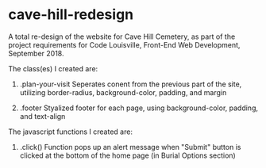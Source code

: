 # cave-hill-redesign

A total re-design of the website for Cave Hill Cemetery, as part of the project requirements for Code Louisville, Front-End Web Development, September 2018. 

The class(es) I created are:

1. .plan-your-visit
Seperates conent from the previous part of the site, utilizing border-radius, background-color, padding, and margin

2. .footer
Styalized footer for each page, using background-color, padding, and text-align



The javascript functions I created are:

1. .click()
Function pops up an alert message when "Submit" button is clicked at the bottom of the home page (in Burial Options section)
